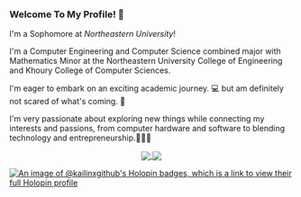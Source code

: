 ### Welcome To My Profile! 👋
I'm a Sophomore at _Northeastern University_!

I'm a Computer Engineering and Computer Science combined major with Mathematics Minor at the Northeastern University College of Engineering and Khoury College of Computer Sciences.

I'm eager to embark on an exciting academic journey. 💻
but am definitely not scared of what's coming. 🚀

I'm very passionate about exploring new things while connecting my interests and passions, from computer hardware and software to blending technology and entrepreneurship.🌟👨‍💼

<div align="center">
  <a href="https://github.com/anuraghazra/github-readme-stats">
    <img align="center" src="https://github-readme-stats.vercel.app/api/top-langs/?username=kailinxGitHub&layout=donut" />
  </a>
  <a href="https://github.com/anuraghazra/github-readme-stats">
    <img align="center" src="https://github-readme-stats.vercel.app/api?username=kailinxGitHub&show_icons=true&theme=transparent" />
  </a>
</div>

[![An image of @kailinxgithub's Holopin badges, which is a link to view their full Holopin profile](https://holopin.me/kailinxgithub)](https://holopin.io/@kailinxgithub)
